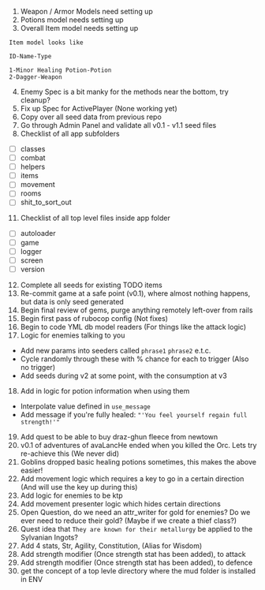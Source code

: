 1) Weapon / Armor Models need setting up
2) Potions model needs setting up
3) Overall Item model needs setting up
```
Item model looks like

ID-Name-Type

1-Minor Healing Potion-Potion
2-Dagger-Weapon
```

4) Enemy Spec is a bit manky for the methods near the bottom, try cleanup?
5) Fix up Spec for ActivePlayer (None working yet)
7) Copy over all seed data from previous repo
8) Go through Admin Panel and validate all v0.1 - v1.1 seed files
10) Checklist of all app subfolders
- [ ] classes
- [ ] combat
- [ ] helpers
- [ ] items
- [ ] movement
- [ ] rooms
- [ ] shit_to_sort_out
11) Checklist of all top level files inside app folder
- [ ] autoloader
- [ ] game
- [ ] logger
- [ ] screen
- [ ] version
12) Complete all seeds for existing TODO items
13) Re-commit game at a safe point (v0.1), where almost nothing happens, but data is only seed generated
14) Begin final review of gems, purge anything remotely left-over from rails
15) Begin first pass of rubocop config (Not fixes)
16) Begin to code YML db model readers (For things like the attack logic)
17) Logic for enemies talking to you
  - Add new params into seeders called `phrase1` `phrase2` e.t.c.
  - Cycle randomly through these with % chance for each to trigger (Also no trigger)
  - Add seeds during v2 at some point, with the consumption at v3
18) Add in logic for potion information when using them
  - Interpolate value defined in `use_message`
  - Add message if you're fully healed: `"'You feel yourself regain full strength!'"`
19) Add quest to be able to buy draz-ghun fleece from newtown
20) v0.1 of adventures of avaLancHe ended when you killed the Orc. Lets try re-achieve this (We never did)
21) Goblins dropped basic healing potions sometimes, this makes the above easier!
22) Add movement logic which requires a key to go in a certain direction (And will use the key up during this)
23) Add logic for enemies to be ktp
24) Add movement presenter logic which hides certain directions
25) Open Question, do we need an attr_writer for gold for enemies? Do we ever need to reduce their gold? (Maybe if we create a thief class?)
26) Quest idea that `They are known for their metallurgy` be applied to the Sylvanian Ingots?
27) Add 4 stats, Str, Agility, Constitution, (Alias for Wisdom)
27) Add strength modifier (Once strength stat has been added), to attack
28) Add strength modifier (Once strength stat has been added), to defence
29) get the concept of a top levle directory where the mud folder is installed in ENV
